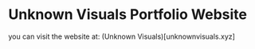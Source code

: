 # Unknown Visuals Portfolio Website

you can visit the website at:
(Unknown Visuals)[unknownvisuals.xyz]
